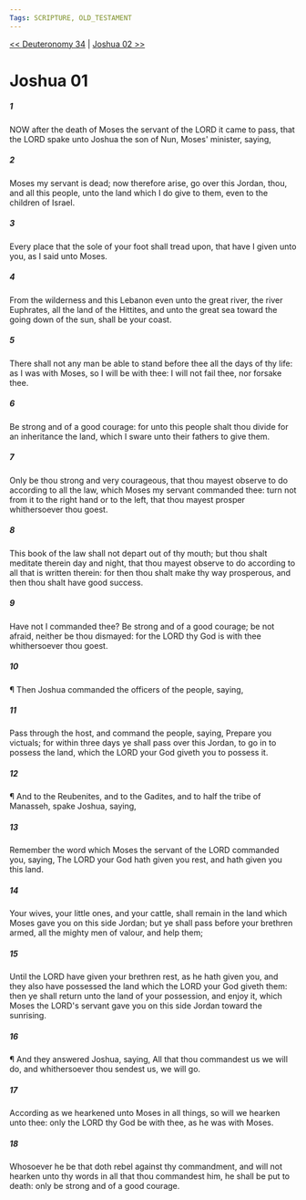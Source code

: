 ```yaml
---
Tags: SCRIPTURE, OLD_TESTAMENT
---
```


[<< Deuteronomy 34](OLD_TESTAMENT/05_Deuteronomy/Deuteronomy_34.md) | [Joshua 02 >>](OLD_TESTAMENT/06_Joshua/Joshua_02.md)

# Joshua 01

##### 1
 NOW after the death of Moses the servant of the LORD it came to pass, that the LORD spake unto Joshua the son of Nun, Moses' minister, saying,
##### 2
 Moses my servant is dead; now therefore arise, go over this Jordan, thou, and all this people, unto the land which I do give to them, even to the children of Israel.
##### 3
 Every place that the sole of your foot shall tread upon, that have I given unto you, as I said unto Moses.
##### 4
 From the wilderness and this Lebanon even unto the great river, the river Euphrates, all the land of the Hittites, and unto the great sea toward the going down of the sun, shall be your coast.
##### 5
 There shall not any man be able to stand before thee all the days of thy life: as I was with Moses, so I will be with thee: I will not fail thee, nor forsake thee.
##### 6
 Be strong and of a good courage: for unto this people shalt thou divide for an inheritance the land, which I sware unto their fathers to give them.
##### 7
 Only be thou strong and very courageous, that thou mayest observe to do according to all the law, which Moses my servant commanded thee: turn not from it to the right hand or to the left, that thou mayest prosper whithersoever thou goest.
##### 8
 This book of the law shall not depart out of thy mouth; but thou shalt meditate therein day and night, that thou mayest observe to do according to all that is written therein: for then thou shalt make thy way prosperous, and then thou shalt have good success.
##### 9
 Have not I commanded thee?  Be strong and of a good courage; be not afraid, neither be thou dismayed: for the LORD thy God is with thee whithersoever thou goest.
##### 10
 ¶ Then Joshua commanded the officers of the people, saying,
##### 11
 Pass through the host, and command the people, saying, Prepare you victuals; for within three days ye shall pass over this Jordan, to go in to possess the land, which the LORD your God giveth you to possess it.
##### 12
 ¶ And to the Reubenites, and to the Gadites, and to half the tribe of Manasseh, spake Joshua, saying,
##### 13
 Remember the word which Moses the servant of the LORD commanded you, saying, The LORD your God hath given you rest, and hath given you this land.
##### 14
 Your wives, your little ones, and your cattle, shall remain in the land which Moses gave you on this side Jordan; but ye shall pass before your brethren armed, all the mighty men of valour, and help them;
##### 15
 Until the LORD have given your brethren rest, as he hath given you, and they also have possessed the land which the LORD your God giveth them: then ye shall return unto the land of your possession, and enjoy it, which Moses the LORD's servant gave you on this side Jordan toward the sunrising.
##### 16
 ¶ And they answered Joshua, saying, All that thou commandest us we will do, and whithersoever thou sendest us, we will go.
##### 17
 According as we hearkened unto Moses in all things, so will we hearken unto thee: only the LORD thy God be with thee, as he was with Moses.
##### 18
 Whosoever he be that doth rebel against thy commandment, and will not hearken unto thy words in all that thou commandest him, he shall be put to death: only be strong and of a good courage.
